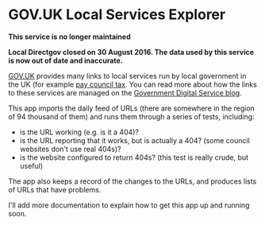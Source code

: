 GOV.UK Local Services Explorer
====================

**This service is no longer maintained**

**Local Directgov closed on 30 August 2016. The data used by this service is now
out of date and inaccurate.**



[GOV.UK](https://www.gov.uk) provides many links to local services run by
local government in the UK (for example [pay council tax](http://www.gov.uk/pay-council-tax).
You can read more about how the links to these services are managed on the
[Government Digital Service blog](http://digital.cabinetoffice.gov.uk/2012/02/14/local-services-and-gov-uk/).

This app imports the daily feed of URLs (there are somewhere in the region of
94 thousand of them) and runs them through a series of tests, including:

* is the URL working (e.g. is it a 404)?
* is the URL reporting that it works, but is actually a 404? (some council websites don't use real 404s)?
* is the website configured to return 404s? (this test is really crude, but useful)


The app also keeps a record of the changes to the URLs, and produces lists of
URLs that have problems.

I'll add more documentation to explain how to get this app up and running soon.
